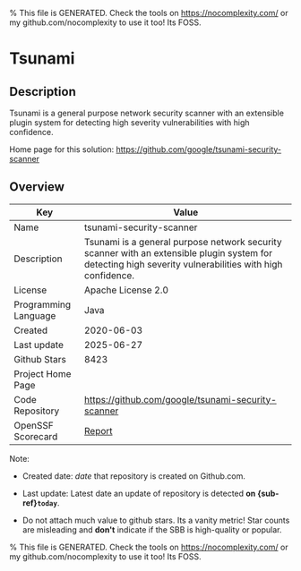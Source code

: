 
% This file is GENERATED. Check the tools on https://nocomplexity.com/ or my github.com/nocomplexity to use it too! Its FOSS. 

# Tsunami

## Description 

Tsunami is a general purpose network security scanner with an extensible plugin system for detecting high severity vulnerabilities with high confidence. 

Home page for this solution: https://github.com/google/tsunami-security-scanner 

## Overview 

| Key | Value |
| --- | --- |
| Name | tsunami-security-scanner |
| Description | Tsunami is a general purpose network security scanner with an extensible plugin system for detecting high severity vulnerabilities with high confidence. |
| License | Apache License 2.0 |
| Programming Language | Java |
| Created | 2020-06-03 |
| Last update | 2025-06-27 |
| Github Stars | 8423 |
| Project Home Page |  |
| Code Repository | https://github.com/google/tsunami-security-scanner |
| OpenSSF Scorecard | [Report](https://securityscorecards.dev/viewer/?uri=github.com/google/tsunami-security-scanner) |

Note:
 - Created date: *date* that repository is created on Github.com. 

- Last update: Latest date an update of repository is detected **on {sub-ref}`today`**. 

- Do not attach much value to github stars. Its a vanity metric! Star counts are misleading and 
**don't** indicate if the SBB is high-quality or popular.

% This file is GENERATED. Check the tools on https://nocomplexity.com/ or my github.com/nocomplexity to use it too! Its FOSS. 

